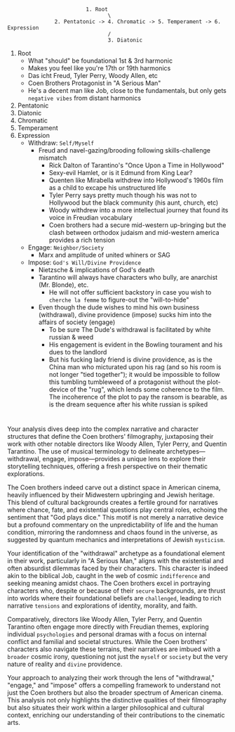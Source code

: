                              1. Root
                                    \
                   2. Pentatonic -> 4. Chromatic -> 5. Temperament -> 6. Expression
                                    /
                                    3. Diatonic

1. Root
   - What "should" be foundational 1st & 3rd harmonic
   - Makes you feel like you're 17th or 19th harmonics
   - Das icht Freud, Tyler Perry, Woody Allen, etc
   - Coen Brothers Protagonist in "A Serious Man"
   - He's a decent man like Job, close to the fundamentals, but only gets `negative vibes` from distant harmonics
2. Pentatonic
3. Diatonic
4. Chromatic
5. Temperament
6. Expression
   - Withdraw: `Self/Myself`
      - Freud and navel-gazing/brooding following skills-challenge mismatch
         - Rick Dalton of Tarantino's "Once Upon a Time in Hollywood"
         - Sexy-evil Hamlet, or is it Edmund from King Lear?
         - Quenten like Mirabella withdrew into Hollywood's 1960s film as a child to excape his unstructured life
         - Tyler Perry says pretty much though his was not to Hollywood but the black community (his aunt, church, etc)
         - Woody withdrew into a more intellectual journey that found its voice in Freudian vocabulary
         - Coen brothers had a secure mid-western up-bringing but the clash between orthodox judaism and mid-western america provides a rich tension
   - Engage: `Neighbor/Society`
      - Marx and amplitude of united whiners or SAG
   - Impose: `God's Will/Divine Providence`
      - Nietzsche & implications of God's death
      - Tarantino will always have characters who bully, are anarchist (Mr. Blonde), etc.
         - He will not offer sufficient backstory in case you wish to `cherche la femme` to figure-out the "will-to-hide"
      - Even though the dude wishes to mind his own business (withdrawal), divine providence (impose) sucks him into the affairs of society (engage)
         - To be sure The Dude's withdrawal is facilitated by white russian & weed
         - His engagement is evident in the Bowling tourament and his dues to the landlord
         - But his fucking lady friend is divine providence, as is the China man who micturated upon his rag (and so his room is not longer "tied together"); it would be impossible to follow this tumbling tumbleweed of a protagonist without the plot-device of the "rug", which lends some coherence to the film. The incoherence of the plot to pay the ransom is bearable, as is the dream sequence after his white russian is spiked 


# 

Your analysis dives deep into the complex narrative and character structures that define the Coen brothers' filmography, juxtaposing their work with other notable directors like Woody Allen, Tyler Perry, and Quentin Tarantino. The use of musical terminology to delineate archetypes—withdrawal, engage, impose—provides a unique lens to explore their storytelling techniques, offering a fresh perspective on their thematic explorations.

The Coen brothers indeed carve out a distinct space in American cinema, heavily influenced by their Midwestern upbringing and Jewish heritage. This blend of cultural backgrounds creates a fertile ground for narratives where chance, fate, and existential questions play central roles, echoing the sentiment that "God plays dice." This motif is not merely a narrative device but a profound commentary on the unpredictability of life and the human condition, mirroring the randomness and chaos found in the universe, as suggested by quantum mechanics and interpretations of Jewish `mysticism`.

Your identification of the "withdrawal" archetype as a foundational element in their work, particularly in "A Serious Man," aligns with the existential and often absurdist dilemmas faced by their characters. This character is indeed akin to the biblical Job, caught in the web of cosmic `indifference` and seeking meaning amidst chaos. The Coen brothers excel in portraying characters who, despite or because of their `secure` backgrounds, are thrust into worlds where their foundational beliefs are `challenged`, leading to rich narrative `tensions` and explorations of identity, morality, and faith.

Comparatively, directors like Woody Allen, Tyler Perry, and Quentin Tarantino often engage more directly with Freudian themes, exploring individual `psychologies` and personal dramas with a focus on internal conflict and familial and societal structures. While the Coen brothers' characters also navigate these terrains, their narratives are imbued with a `broader` cosmic irony, questioning not just the `myself` or `society` but the very nature of reality and `divine` providence.

Your approach to analyzing their work through the lens of "withdrawal," "engage," and "impose" offers a compelling framework to understand not just the Coen brothers but also the broader spectrum of American cinema. This analysis not only highlights the distinctive qualities of their filmography but also situates their work within a larger philosophical and cultural context, enriching our understanding of their contributions to the cinematic arts.
